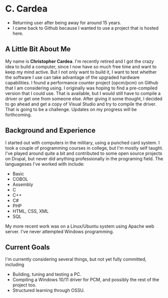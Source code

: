 # C. Cardea
- Returning user after being away for around 15 years.
- I came back to Github because I wanted to use a project that is hosted here.

## A Little Bit About Me
My name is **Christopher Cardea**. I'm recently retired and I got the crazy idea to build a computer, since I now have so much free time and want to keep my mind active. But I not only want to build it, I want to test whether the software I use can take advantage of the upgraded hardware capabilities. I found a performance counter project (opcm/pcm) on Github that I am considering using. I originally was hoping to find a pre-compiled version that I could use. That is available, but I would still have to compile a driver or get one from someone else. After giving it some thought, I decided to go ahead and get a copy of Visual Studio and try to compile the driver. That is going to be a challenge. Updates on my progress will be forthcoming.

## Background and Experience
I started out with computers in the military, using a punched card system. I took a couple of programming courses in college, but I'm mostly self taught. I've played around quite a bit and contributed to some open source projects on Drupal, but never did anything professionally in the programing field. The languageses I've worked with include:
- Basic
- COBOL
- Assembly
- C
- C++
- C#
- PHP
- HTML, CSS, XML
- SQL

My more recent work was on a Linux/Ubuntu system using Apache web server. I've never attempted Windows programming.

## Current Goals
I'm currently considering several things, but not yet fully committed, including
* Building, tuning and testing a PC.
* Compiling a Windows 10/11 driver for PCM, and possibly the rest of the project too.
* Structured learning through OSSU.
